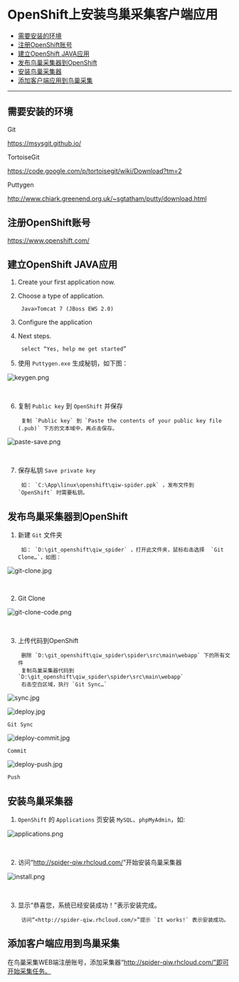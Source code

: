 OpenShift上安装鸟巢采集客户端应用
=========================

*   [需要安装的环境](#env)
*   [注册OpenShift账号](#signup)
*   [建立OpenShift JAVA应用](#create)
*   [发布鸟巢采集器到OpenShift](#deploy)
*   [安装鸟巢采集器](#install)
*   [添加客户端应用到鸟巢采集](#addapp)

* * *

<h2 id="env">需要安装的环境</h2>

<span id="git">Git</span>

<https://msysgit.github.io/>

<span id="tortoisegit">TortoiseGit</span>

<https://code.google.com/p/tortoisegit/wiki/Download?tm=2>

<span id="puttygen">Puttygen</span>

<http://www.chiark.greenend.org.uk/~sgtatham/putty/download.html>

<h2 id="signup">注册OpenShift账号</h2>

<https://www.openshift.com/>

<h2 id="create">建立OpenShift JAVA应用</h2>

1. Create your first application now.

2. Choose a type of application.

		Java>Tomcat 7 (JBoss EWS 2.0)

3. Configure the application

4. Next steps. 

		select “Yes, help me get started”

5. 使用 `Puttygen.exe` 生成秘钥，如下图：

  ![keygen.png](static/img/openshift/keygen.png)
  
  <br />

6. 复制 `Public key` 到 `OpenShift` 并保存

		复制 `Public key` 到 `Paste the contents of your public key file (.pub)` 下方的文本域中，再点击保存。

  ![paste-save.png](static/img/openshift/paste-save.png)
  
  <br />

7. 保存私钥 `Save private key`

		如： `C:\App\linux\openshift\qiw-spider.ppk` ，发布文件到 `OpenShift` 时需要私钥。

<h2 id="deploy">发布鸟巢采集器到OpenShift</h2>

1. 新建 `Git` 文件夹

		如： `D:\git_openshift\qiw_spider` ，打开此文件夹，鼠标右击选择  `Git Clone…`，如图：

  ![git-clone.jpg](static/img/openshift/git-clone.jpg)
  
  <br />

2. Git Clone

  ![git-clone-code.png](static/img/openshift/git-clone-code.png)
  
  <br />

3. 上传代码到OpenShift

		删除 `D:\git_openshift\qiw_spider\spider\src\main\webapp` 下的所有文件
		复制鸟巢采集器代码到 `D:\git_openshift\qiw_spider\spider\src\main\webapp` 
		右击空白区域，执行 `Git Sync…`
  ![sync.jpg](static/img/openshift/sync.jpg)

  ![deploy.jpg](static/img/openshift/deploy.jpg)

  `Git Sync`

  ![deploy-commit.jpg](static/img/openshift/deploy-commit.jpg)

  `Commit`

  ![deploy-push.jpg](static/img/openshift/deploy-push.jpg)

  `Push`

<h2 id="install">安装鸟巢采集器</h2>

1. `OpenShift` 的 `Applications` 页安装 `MySQL`、`phpMyAdmin`，如:

  ![applications.png](static/img/openshift/applications.png)
  
  <br />

2. 访问“<http://spider-qiw.rhcloud.com/>”开始安装鸟巢采集器

  ![install.png](static/img/openshift/install.png)
  
  <br />

3. 显示“恭喜您，系统已经安装成功！”表示安装完成。

		访问“<http://spider-qiw.rhcloud.com/>”提示 `It works!` 表示安装成功。

<h2 id="addapp">添加客户端应用到鸟巢采集</h2>

在鸟巢采集WEB端注册账号，添加采集器“http://spider-qiw.rhcloud.com/”即可开始采集任务。